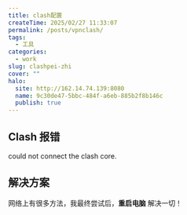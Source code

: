 ```yaml
---
title: clash配置
createTime: 2025/02/27 11:33:07
permalink: /posts/vpnclash/
tags:
  - 工具
categories:
  - work
slug: clashpei-zhi
cover: ""
halo:
  site: http://162.14.74.139:8080
  name: 9c30de47-5bbc-484f-a6eb-885b2f8b146c
  publish: true
---
```




## Clash 报错

could not connect the clash core.



## 解决方案

网络上有很多方法，我最终尝试后，**重启电脑** 解决一切！


